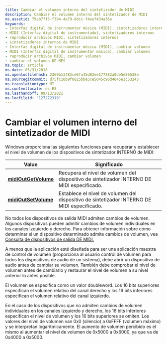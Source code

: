 ```yaml
---
title: Cambiar el volumen interno del sintetizador de MIDI
description: Cambiar el volumen interno del sintetizador de MIDI
ms.assetid: 75ab7ff5-f394-4a79-8dcc-f4eef434a36e
keywords:
- Interfaz digital de instrumentar música (MIDI), sintetizadores internos
- MIDI (Interfaz digital de instrumentado), sintetizadores internos
- reproducir archivos MIDI, sintetizadores internos
- sintetizadores internos de MIDI
- Interfaz digital de instrumentar música (MIDI), cambiar volumen
- MIDI (Interfaz digital de instrumentar música), cambiar volumen
- reproducir archivos MIDI, cambiar volumen
- cambiar el volumen DE MES
ms.topic: article
ms.date: 05/31/2018
ms.openlocfilehash: 2369b13483ce6fa45d82ee177282a0de5e86538e
ms.sourcegitcommit: d75fc10b9f0825bbe5ce5045c90d4045e3c53243
ms.translationtype: MT
ms.contentlocale: es-ES
ms.lasthandoff: 09/13/2021
ms.locfileid: "127272319"
---
```

# <a name="changing-internal-midi-synthesizer-volume"></a>Cambiar el volumen interno del sintetizador de MIDI

Windows proporciona las siguientes funciones para recuperar y establecer el nivel de volumen de los dispositivos de sintetizador INTERNO de MIDI:



| Value                                        | Significado                                                                       |
|----------------------------------------------|-------------------------------------------------------------------------------|
| [**midiOutGetVolume**](/windows/win32/api/mmeapi/nf-mmeapi-midioutgetvolume) | Recupera el nivel de volumen del dispositivo de sintetizador INTERNO DE MIDI especificado. |
| [**midiOutSetVolume**](/windows/win32/api/mmeapi/nf-mmeapi-midioutsetvolume) | Establece el nivel de volumen del dispositivo de sintetizador INTERNO DE MIDI especificado.      |



 

No todos los dispositivos de salida MIDI admiten cambios de volumen. Algunos dispositivos pueden admitir cambios de volumen individuales en los canales izquierdo y derecho. Para obtener información sobre cómo determinar si un dispositivo determinado admite cambios de volumen, vea [Consulta de dispositivos de salida DE MIDI.](querying-midi-output-devices.md)

A menos que la aplicación esté diseñada para ser una aplicación maestra de control de volumen (proporciona al usuario control de volumen para todos los dispositivos de audio de un sistema), debe abrir un dispositivo de audio antes de cambiar su volumen. También debe comprobar el nivel de volumen antes de cambiarlo y restaurar el nivel de volumen a su nivel anterior lo antes posible.

El volumen se especifica como un valor doubleword. Los 16 bits superiores especifican el volumen relativo del canal derecho y los 16 bits inferiores especifican el volumen relativo del canal izquierdo.

En el caso de los dispositivos que no admiten cambios de volumen individuales en los canales izquierdo y derecho, los 16 bits inferiores especifican el nivel de volumen y los 16 bits superiores se omiten. Los valores del nivel de volumen van 0x0 (silencio) a 0xFFFF (volumen máximo) y se interpretan logarítmicamente. El aumento de volumen percibido es el mismo al aumentar el nivel de volumen de 0x5000 a 0x6000, ya que va de 0x4000 a 0x5000.

 

 